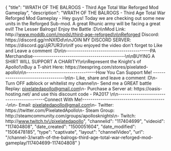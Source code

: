 {
    "title": "WRATH OF THE BALROGS - Third Age Total War Reforged Mod Gameplay",
    "description": "WRATH OF THE BALROGS - Third Age Total War Reforged Mod Gameplay - Hey guys! Today we are checking out some new units in the Reforged Sub-mod. A great Rhunic army will be facing a great evil!  The Lesser Balrogs!  Enjoy the Battle :D\n\nMod Link: http:\/\/www.moddb.com\/mods\/third-age-reforged\n\nReforged Discord: https:\/\/discord.gg\/rnNXfDd\n\nJOIN MY DISCORD SERVER: https:\/\/discord.gg\/JjR7UR3\n\nIf you enjoyed the video don't forget to Like and Leave a comment :D\n\n-----------------------------------------PA Merchandise---------------------------------------------\n\nBUYING A SHIRT WILL SUPPORT A CHARITY!\n\nRepresent the Knight's of Apollo!\nBuy a T-shirt Here: https:\/\/teespring.com\/stores\/pixelated-apollo\n\n----------------------------------How You Can Support Me! -----------------------------------\n\n- Like, share and leave a comment :D\n- Turn OFF adblock or whitelist my channel\n- Send me a GREAT battle Replay: pixelatedapollo@gmail.com\n- Purchase a Server at: https:\/\/oasis-hosting.net\/ and use this discount code - PA2017 \n\n------------------------------------------Connect With Me!-----------------------------------------\n\n- Email: pixelatedapollo@gmail.com\n- Twitter: https:\/\/twitter.com\/PixelatedApollo\n- Steam Group:  http:\/\/steamcommunity.com\/groups\/apollosknights\n- Twitch: http:\/\/www.twitch.tv\/pixelatedapollo",
    "channelid": "117404699",
    "videoid": "117404808",
    "date_created": "1500051604",
    "date_modified": "1506478185",
    "type": "captivate",
    "layout": "channelVideo",
    "url": "\/channel-3\/wrath-of-the-balrogs-third-age-total-war-reforged-mod-gameplay\/117404699-117404808"
}